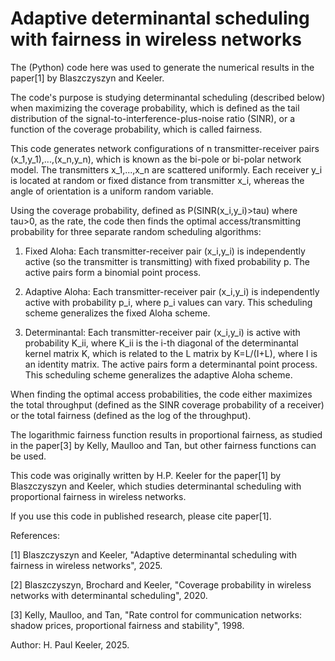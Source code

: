#  Adaptive determinantal scheduling with fairness in wireless networks

The (Python) code here was used to generate the numerical results in the paper[1] by Blaszczyszyn and Keeler. 

The code's purpose is studying determinantal scheduling (described below) when maximizing the coverage probability, which is defined as the tail distribution of the signal-to-interference-plus-noise ratio (SINR), or a function of the coverage probability, which is called fairness.

This code generates network configurations of n transmitter-receiver pairs (x_1,y_1),...,(x_n,y_n), which is known as the bi-pole or bi-polar network model. The transmitters x_1,...,x_n are scattered uniformly. Each receiver y_i is located at random or fixed distance from transmitter x_i, whereas the angle of orientation is a uniform random variable.

Using the coverage probability, defined as P(SINR(x_i,y_i)>tau) where tau>0, as the rate, the code then finds the optimal access/transmitting probability for three separate random scheduling algorithms:

1) Fixed Aloha: Each transmitter-receiver pair (x_i,y_i) is independently active (so the transmitter is transmitting) with fixed probability p. The active pairs form a binomial point process.

2) Adaptive Aloha: Each transmitter-receiver pair (x_i,y_i) is independently active with probability p_i, where p_i values can vary. This scheduling scheme generalizes the fixed Aloha scheme.

3) Determinantal: Each transmitter-receiver pair (x_i,y_i) is active with probability K_ii, where K_ii is the i-th diagonal of the determinantal kernel matrix K, which is related to the L matrix by K=L/(I+L), where I is an identity matrix. The active pairs form a determinantal point process. This scheduling scheme generalizes the adaptive Aloha scheme.

When finding the optimal access probabilities, the code either maximizes the total throughput (defined as the SINR coverage probability of a receiver) or the total fairness (defined as the log of the throughput).

The logarithmic fairness function results in proportional fairness, as studied in the paper[3] by Kelly, Maulloo and Tan, but other fairness functions can be used.

This code was originally written by H.P. Keeler for the paper[1] by Blaszczyszyn and Keeler, which studies determinantal scheduling with proportional fairness in wireless networks.

If you use this code in published research, please cite paper[1].

References:

[1] Blaszczyszyn and Keeler, "Adaptive determinantal scheduling with fairness in wireless networks", 2025.

[2] Blaszczyszyn, Brochard and Keeler, "Coverage probability in wireless networks with determinantal scheduling", 2020.

[3] Kelly, Maulloo, and Tan, "Rate control for communication networks: shadow prices, proportional fairness and stability", 1998.

Author: H. Paul Keeler, 2025.
